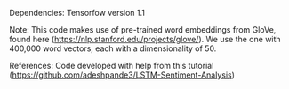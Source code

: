 Dependencies:
Tensorfow version 1.1

Note:
This code makes use of pre-trained word embeddings from GloVe, found here (https://nlp.stanford.edu/projects/glove/). We use the one with 400,000 word vectors, each with a dimensionality of 50.

References:
Code developed with help from this tutorial (https://github.com/adeshpande3/LSTM-Sentiment-Analysis)